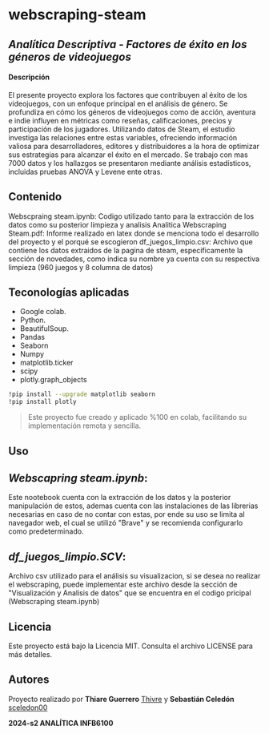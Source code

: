 # webscraping-steam
## _Analítica Descriptiva - Factores de éxito en los géneros de videojuegos_

#### Descripción
El presente proyecto explora los factores que contribuyen al éxito de los videojuegos, con un enfoque principal en el análisis de género. Se profundiza en cómo los géneros de videojuegos como de acción, aventura e indie influyen en métricas como reseñas, calificaciones, precios y participación de los jugadores. Utilizando datos de Steam, el estudio investiga las relaciones entre estas variables, ofreciendo información valiosa para desarrolladores, editores y distribuidores a la hora de optimizar sus estrategias para alcanzar el éxito en el mercado. Se trabajo con mas 7000 datos y los hallazgos se presentaron mediante análisis estadísticos, incluidas pruebas ANOVA y Levene ente otras.

## Contenido
Webscpraing steam.ipynb: Codigo utilizado tanto para la extracción de los datos como su posterior limpieza y analisis
Analitica Webscraping Steam.pdf: Informe realizado en latex donde se menciona todo el desarrollo del proyecto y el porqué se escogieron
df_juegos_limpio.csv: Archivo que contiene los datos extraidos de la pagina de steam, especificamente la sección de novedades, como indica su nombre ya cuenta con su respectiva limpieza (960 juegos y 8 columna de datos)

## Teconologías aplicadas 
- Google colab.
- Python.
- BeautifulSoup.
- Pandas
- Seaborn
- Numpy
- matplotlib.ticker
- scipy
- plotly.graph_objects

```sh
!pip install --upgrade matplotlib seaborn
!pip install plotly
```
>Este proyecto fue creado y aplicado %100 en colab, facilitando su implementación remota y sencilla.

## Uso

## _Webscapring steam.ipynb_:  
Este nootebook cuenta con la extracción de los datos y la posterior manipulación de estos, ademas cuenta con las instalaciones de las librerias necesarias en caso de no contar con estas, por ende su uso se limita al navegador web, el cual se utilizó "Brave" y se recomienda configurarlo como predeterminado.

## _df_juegos_limpio.SCV_:
Archivo csv utilizado para el análisis su visualizacion, si se desea no realizar el webscraping, puede implementar este archivo desde la sección de "Visualización y Analisis de datos" que se encuentra en el codigo pricipal (Webscraping steam.ipynb)

## Licencia

Este proyecto está bajo la Licencia MIT. Consulta el archivo LICENSE para más detalles.

## Autores

Proyecto realizado por **Thiare Guerrero** [Thivre](https://github.com/thivre) y **Sebastián Celedón** [sceledon00](https://github.com/sceledon00)

**2024-s2 ANALÍTICA INFB6100**
